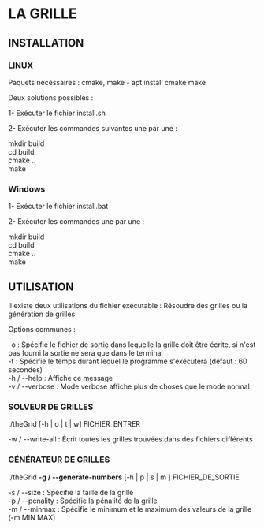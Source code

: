 # LA GRILLE

## INSTALLATION

### LINUX

Paquets nécéssaires : 
cmake, make - apt install cmake  make

Deux solutions possibles : 

1- Exécuter le fichier install.sh

2- Exécuter les commandes suivantes une par une :

mkdir build \
cd build\
cmake ..\
make


### Windows


1- Exécuter le fichier install.bat

2- Exécuter les commandes une par une :

mkdir build\
cd build\
cmake ..\
make

## UTILISATION

Il existe deux utilisations du fichier exécutable : Résoudre des grilles ou la génération de grilles



Options communes : 

-o : Spécifie le fichier de sortie dans lequelle la grille doit être écrite, si n'est pas fourni la sortie ne sera que dans le terminal\
-t : Spécifie le temps durant lequel le programme s'exécutera (défaut : 60 secondes)\
-h / --help : Affiche ce message\
-v / --verbose : Mode verbose affiche plus de choses que le mode normal

### SOLVEUR DE GRILLES

./theGrid \[-h | o | t | w] FICHIER_ENTRER

-w / --write-all : Écrit toutes les grilles trouvées dans des fichiers différents

### GÉNÉRATEUR DE GRILLES

./theGrid __-g / --generate-numbers__ \[-h | p | s | m ] FICHIER_DE_SORTIE

-s / --size : Spécifie la taille de la grille\
-p / --penality : Spécifie la pénalité de la grille\
-m / --minmax : Spécifie le minimum et le maximum des valeurs de la grille (-m MIN MAX)



